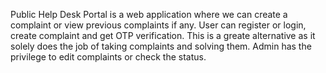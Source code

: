 Public Help Desk Portal is a web application where we can create a complaint or view previous complaints if any. User can 
register or login, create complaint and get OTP verification. This is a greate alternative as it solely does the job of taking 
complaints and solving them. Admin has the privilege to edit complaints or check the status.
